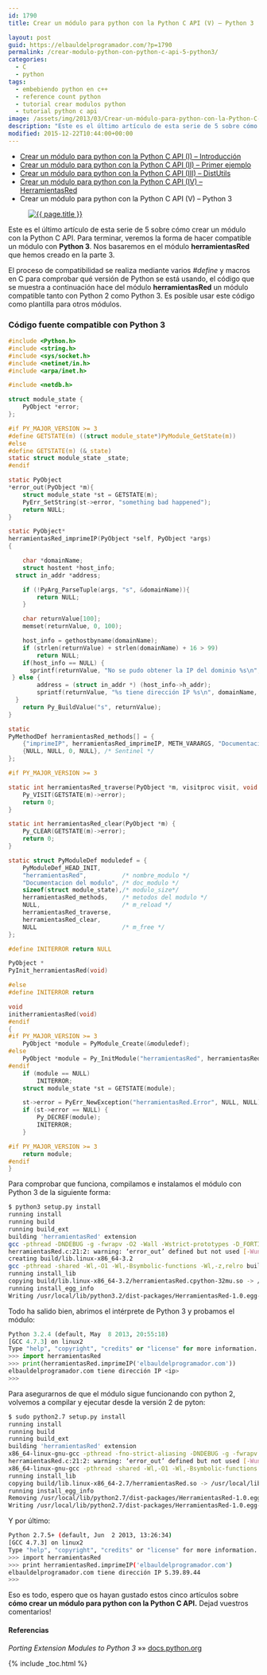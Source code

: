 ```yaml
---
id: 1790
title: Crear un módulo para python con la Python C API (V) – Python 3

layout: post
guid: https://elbauldelprogramador.com/?p=1790
permalink: /crear-modulo-python-con-python-c-api-5-python3/
categories:
  - C
  - python
tags:
  - embebiendo python en c++
  - reference count python
  - tutorial crear modulos python
  - tutorial python c api
image: /assets/img/2013/03/Crear-un-módulo-para-python-con-la-Python-C-API-Parte-I.png
description: "Este es el último artículo de esta serie de 5 sobre cómo crear un módulo con la Python C API. Para terminar, veremos la forma de hacer compatible un módulo con **Python 3**. Nos basaremos en el módulo **herramientasRed** que hemos creado en la parte 3."
modified: 2015-12-22T10:44:00+00:00
---
```


* [Crear un módulo para python con la Python C API (I) – Introducción][1]
* [Crear un módulo para python con la Python C API (II) – Primer ejemplo][2]
* [Crear un módulo para python con la Python C API (III) – DistUtils][3]
* [Crear un módulo para python con la Python C API (IV) – HerramientasRed][4]
* Crear un módulo para python con la Python C API (V) – Python 3

<figure>
  <a href="/assets/img/2013/03/Crear-un-módulo-para-python-con-la-Python-C-API-Parte-I.png"><img src="/assets/img/2013/03/Crear-un-módulo-para-python-con-la-Python-C-API-Parte-I.png" title="{{ page.title }}" alt="{{ page.title }}" /></a>
</figure>

Este es el último artículo de esta serie de 5 sobre cómo crear un módulo con la Python C API. Para terminar, veremos la forma de hacer compatible un módulo con **Python 3**. Nos basaremos en el módulo **herramientasRed** que hemos creado en la parte 3.

<!--ad-->

El proceso de compatibilidad se realiza mediante varios *#define* y macros en C para comprobar qué versión de Python se está usando, el código que se muestra a continuación hace del módulo **herramientasRed** un módulo compatible tanto con Python 2 como Python 3. Es posible usar este código como plantilla para otros módulos.

### Código fuente compatible con Python 3

```c
#include <Python.h>
#include <string.h>
#include <sys/socket.h>
#include <netinet/in.h>
#include <arpa/inet.h>

#include <netdb.h>

struct module_state {
    PyObject *error;
};

#if PY_MAJOR_VERSION >= 3
#define GETSTATE(m) ((struct module_state*)PyModule_GetState(m))
#else
#define GETSTATE(m) (&_state)
static struct module_state _state;
#endif

static PyObject
*error_out(PyObject *m){
    struct module_state *st = GETSTATE(m);
    PyErr_SetString(st->error, "something bad happened");
    return NULL;
}

static PyObject*
herramientasRed_imprimeIP(PyObject *self, PyObject *args)
{

    char *domainName;
    struct hostent *host_info;
  struct in_addr *address;

    if (!PyArg_ParseTuple(args, "s", &domainName)){
        return NULL;
    }

    char returnValue[100];
    memset(returnValue, 0, 100);

    host_info = gethostbyname(domainName);
    if (strlen(returnValue) + strlen(domainName) + 16 > 99)
        return NULL;
    if(host_info == NULL) {
      sprintf(returnValue, "No se pudo obtener la IP del dominio %s\n", domainName);
 } else {
        address = (struct in_addr *) (host_info->h_addr);
        sprintf(returnValue, "%s tiene dirección IP %s\n", domainName, inet_ntoa(*address));
  }
    return Py_BuildValue("s", returnValue);
}

static
PyMethodDef herramientasRed_methods[] = {
    {"imprimeIP", herramientasRed_imprimeIP, METH_VARARGS, "Documentación del módulo ejemplo"},
    {NULL, NULL, 0, NULL}, /* Sentinel */
};

#if PY_MAJOR_VERSION >= 3

static int herramientasRed_traverse(PyObject *m, visitproc visit, void *arg) {
    Py_VISIT(GETSTATE(m)->error);
    return 0;
}

static int herramientasRed_clear(PyObject *m) {
    Py_CLEAR(GETSTATE(m)->error);
    return 0;
}

static struct PyModuleDef moduledef = {
    PyModuleDef_HEAD_INIT,
    "herramientasRed",          /* nombre_modulo */
    "Documentacion del modulo", /* doc_modulo */
    sizeof(struct module_state),/* modulo_size*/
    herramientasRed_methods,    /* metodos del modulo */
    NULL,                       /* m_reload */
    herramientasRed_traverse,
    herramientasRed_clear,
    NULL                        /* m_free */
};

#define INITERROR return NULL

PyObject *
PyInit_herramientasRed(void)

#else
#define INITERROR return

void
initherramientasRed(void)
#endif
{
#if PY_MAJOR_VERSION >= 3
    PyObject *module = PyModule_Create(&moduledef);
#else
    PyObject *module = Py_InitModule("herramientasRed", herramientasRed_methods);
#endif
    if (module == NULL)
        INITERROR;
    struct module_state *st = GETSTATE(module);

    st->error = PyErr_NewException("herramientasRed.Error", NULL, NULL);
    if (st->error == NULL) {
        Py_DECREF(module);
        INITERROR;
    }

#if PY_MAJOR_VERSION >= 3
    return module;
#endif
}

```

Para comprobar que funciona, compilamos e instalamos el módulo con Python 3 de la siguiente forma:

```bash
$ python3 setup.py install
running install
running build
running build_ext
building 'herramientasRed' extension
gcc -pthread -DNDEBUG -g -fwrapv -O2 -Wall -Wstrict-prototypes -D_FORTIFY_SOURCE=2 -g -fstack-protector --param=ssp-buffer-size=4 -Wformat -Werror=format-security -fPIC -I/usr/include/python3.2mu -c herramientasRed.c -o build/temp.linux-x86_64-3.2/herramientasRed.o
herramientasRed.c:21:2: warning: ‘error_out’ defined but not used [-Wunused-function]
creating build/lib.linux-x86_64-3.2
gcc -pthread -shared -Wl,-O1 -Wl,-Bsymbolic-functions -Wl,-z,relro build/temp.linux-x86_64-3.2/herramientasRed.o -o build/lib.linux-x86_64-3.2/herramientasRed.cpython-32mu.so
running install_lib
copying build/lib.linux-x86_64-3.2/herramientasRed.cpython-32mu.so -> /usr/local/lib/python3.2/dist-packages
running install_egg_info
Writing /usr/local/lib/python3.2/dist-packages/HerramientasRed-1.0.egg-info

```

Todo ha salido bien, abrimos el intérprete de Python 3 y probamos el módulo:

```python
Python 3.2.4 (default, May  8 2013, 20:55:18)
[GCC 4.7.3] on linux2
Type "help", "copyright", "credits" or "license" for more information.
>>> import herramientasRed
>>> print(herramientasRed.imprimeIP('elbauldelprogramador.com'))
elbauldelprogramador.com tiene dirección IP <ip>
>>>

```

Para asegurarnos de que el módulo sigue funcionando con python 2, volvemos a compilar y ejecutar desde la versión 2 de pyton:

```bash
$ sudo python2.7 setup.py install
running install
running build
running build_ext
building 'herramientasRed' extension
x86_64-linux-gnu-gcc -pthread -fno-strict-aliasing -DNDEBUG -g -fwrapv -O2 -Wall -Wstrict-prototypes -fPIC -I/usr/include/python2.7 -c herramientasRed.c -o build/temp.linux-x86_64-2.7/herramientasRed.o
herramientasRed.c:21:2: warning: ‘error_out’ defined but not used [-Wunused-function]
x86_64-linux-gnu-gcc -pthread -shared -Wl,-O1 -Wl,-Bsymbolic-functions -Wl,-z,relro -fno-strict-aliasing -DNDEBUG -g -fwrapv -O2 -Wall -Wstrict-prototypes -D_FORTIFY_SOURCE=2 -g -fstack-protector --param=ssp-buffer-size=4 -Wformat -Werror=format-security build/temp.linux-x86_64-2.7/herramientasRed.o -o build/lib.linux-x86_64-2.7/herramientasRed.so
running install_lib
copying build/lib.linux-x86_64-2.7/herramientasRed.so -> /usr/local/lib/python2.7/dist-packages
running install_egg_info
Removing /usr/local/lib/python2.7/dist-packages/HerramientasRed-1.0.egg-info
Writing /usr/local/lib/python2.7/dist-packages/HerramientasRed-1.0.egg-info

```

Y por último:

```bash
Python 2.7.5+ (default, Jun  2 2013, 13:26:34)
[GCC 4.7.3] on linux2
Type "help", "copyright", "credits" or "license" for more information.
>>> import herramientasRed
>>> print herramientasRed.imprimeIP('elbauldelprogramador.com')
elbauldelprogramador.com tiene dirección IP 5.39.89.44
>>>

```

Eso es todo, espero que os hayan gustado estos cinco artículos sobre **cómo crear un módulo para python con la Python C API.** Dejad vuestros comentarios!

#### Referencias

*Porting Extension Modules to Python 3* »» <a href="http://docs.python.org/3/howto/cporting.html" target="_blank">docs.python.org</a>



 [1]: https://elbauldelprogramador.com/crear-modulo-python-con-python-c-api-1/ "Crear un módulo para python con la Python C API (I)"
 [2]: https://elbauldelprogramador.com/crear-modulo-python-con-python-c-api-2/ "Crear un módulo para python con la Python C API (II)"
 [3]: https://elbauldelprogramador.com/crear-modulo-python-con-python-c-api-3-distutils/ "Crear un módulo para python con la Python C API (III)"
 [4]: https://elbauldelprogramador.com/crear-modulo-python-con-python-c-api-4/ "Crear un módulo para python con la Python C API (IV)"

{% include _toc.html %}
